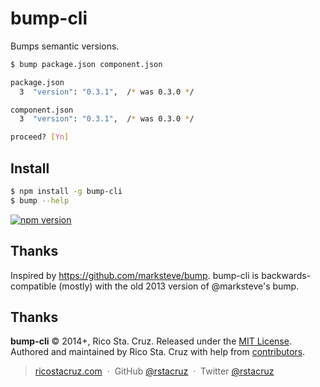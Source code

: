 # bump-cli

Bumps semantic versions.

```sh
$ bump package.json component.json

package.json
  3  "version": "0.3.1",  /* was 0.3.0 */

component.json
  3  "version": "0.3.1",  /* was 0.3.0 */

proceed? [Yn]
```

## Install

```sh
$ npm install -g bump-cli
$ bump --help
```

[![npm version](https://badge.fury.io/js/jquery.svg)](https://npmjs.org/package/jquery "View this project on npm")

## Thanks

Inspired by https://github.com/marksteve/bump. bump-cli is backwards-compatible 
(mostly) with the old 2013 version of @marksteve's bump.

## Thanks

**bump-cli** © 2014+, Rico Sta. Cruz. Released under the [MIT License].<br>
Authored and maintained by Rico Sta. Cruz with help from [contributors].

> [ricostacruz.com](http://ricostacruz.com) &nbsp;&middot;&nbsp;
> GitHub [@rstacruz](https://github.com/rstacruz) &nbsp;&middot;&nbsp;
> Twitter [@rstacruz](https://twitter.com/rstacruz)

[MIT License]: http://mit-license.org/
[contributors]: http://github.com/rstacruz/bump-cli/contributors
